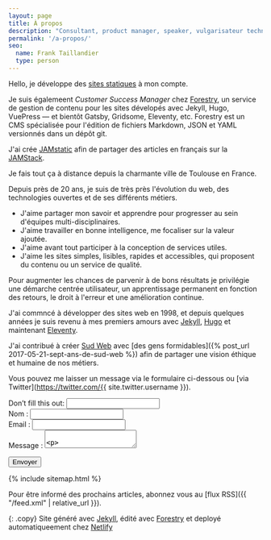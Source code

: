 ```yaml
---
layout: page
title: À propos
description: "Consultant, product manager, speaker, vulgarisateur technique."
permalink: '/a-propos/'
seo:
  name: Frank Taillandier
  type: person
---
```


Hello, je développe des [sites statiques](https://jamstatic.fr) à mon compte.

Je suis égalemeent _Customer Success Manager_ chez [Forestry](https://forestry.io), 
un service de gestion de contenu pour les sites dévelopés avec Jekyll, Hugo, VuePress — et bientôt Gatsby, Gridsome, Eleventy, etc.
Forestry est un CMS spécialisée pour l'édition de fichiers Markdown, JSON et YAML versionnés dans un dépôt git.

J'ai crée  [JAMstatic](https://jamstatic.fr) afin de partager des articles en français sur la [JAMStack](https://jamstatic.fr/2019/02/07/c-est-quoi-la-jamstack/).

Je fais tout ça à distance depuis la charmante ville de Toulouse en France.

Depuis près de 20 ans, je suis de très près l'évolution du web, des technologies
ouvertes et de ses différents métiers. 

- J'aime partager mon savoir et apprendre pour progresser au sein d'équipes multi-disciplinaires.
- J'aime travailler en bonne intelligence, me focaliser sur la valeur ajoutée.
- J'aime avant tout participer à la conception de services utiles. 
- J'aime les sites simples, lisibles, rapides et accessibles, qui proposent du contenu ou un service de qualité.

Pour augmenter les chances de parvenir à de bons résultats je privilégie une
démarche centrée utilisateur, un apprentissage permanent en fonction des retours, 
le droit à l'erreur et une amélioration continue.

J'ai commncé à développer des sites web en 1998, et depuis quelques années je suis revenu à mes premiers amours avec [Jekyll](https://jekyllrb.com), [Hugo](https://gohugo.io) et maintenant [Eleventy](https://11ty.io).

J'ai contribué à créer [Sud Web](https://sudweb.fr) avec [des gens formidables]({% post_url 2017-05-21-sept-ans-de-sud-web %}) afin de partager une vision éthique et humaine de nos métiers.

Vous pouvez me laisser un message via le formulaire ci-dessous ou [via
Twitter](https://twitter.com/{{ site.twitter.username }}).

<form class="contact" name="contact" netlify-honeypot="bot-field" action="/" netlify="">
  <div class="hidden">
  <label>Don’t fill this out: <input name="bot-field"></label>
</div>
  <div class="form-group">
  <label for="name">Nom :
<input class="form-control" type="text" name="name"></label>
</div>
  <div class="form-group">
  <label for="email">Email : <input class="form-control" type="email" name="email"></label>
</div>
  <div class="form-group">
  <label for="message">Message : <textarea class="form-control" name="message">

</textarea></label>
</div>
  <div class="form-group">
  <button class="btn" type="submit">Envoyer</button>
</div>
</form>

{% include sitemap.html %}

Pour être informé des prochains articles, abonnez vous au [flux RSS]({{
"/feed.xml" | relative_url }}).

{: .copy}
Site généré avec [Jekyll](https://jekyllrb.com), édité avec [Forestry](https://forestry.io) et deployé automatiqueement chez [Netlify](https://netlify.com)
